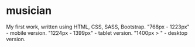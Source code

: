 # musician
 My first work,  written using HTML, CSS, SASS, Bootstrap.
 "768px - 1223px"  - mobile version.
"1224px - 1399px"  - tablet version.
"1400px > "  - desktop version.
